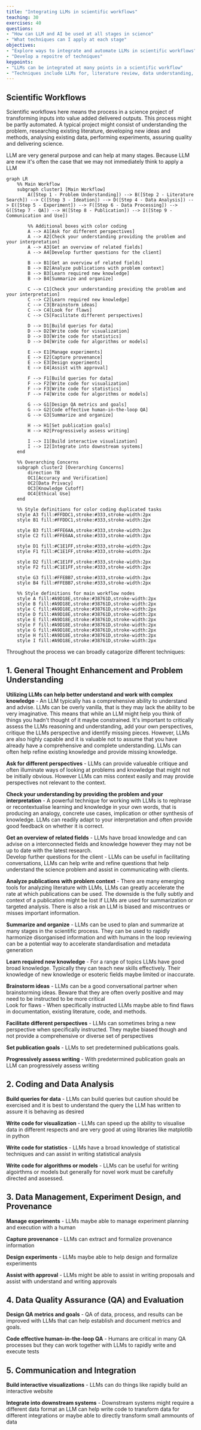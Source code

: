 ```yaml
---
title: "Integrating LLMs in scientific workflows"
teaching: 30
exercises: 40
questions:
- "How can LLM and AI be used at all stages in science"
- "What techniques can I apply at each stage"
objectives:
- "Explore ways to integrate and automate LLMs in scientific workflows"
- "Develop a repoitre of techniques"
keypoints:
- "LLMs can be integrated at many points in a scientific workflow"
- "Techniques include LLMs for, literature review, data understanding, ideation, coding, quality assurance, and writing"
---
```


## Scientific Workflows

Scientific workflows here means the process in a science project of transforming inputs into value added delivered outputs. This process might be partly automated. A typical project might consist of understanding the problem, researching existing literature, developing new ideas and methods, analysing existing data, performing experiments, assuring quality and delivering science.

LLM are very general purpose and can help at many stages. Because LLM are new it's often the case that we may not immediately think to apply a LLM 

```mermaid
graph LR
    %% Main Workflow
    subgraph cluster1 [Main Workflow]
        A([Step 1 - Problem Understanding]) --> B([Step 2 - Literature Search]) --> C([Step 3 - Ideation]) --> D([Step 4 - Data Analysis]) --> E([Step 5 - Experiment]) --> F([Step 6 - Data Processing]) --> G([Step 7 - QA]) --> H([Step 8 - Publication]) --> I([Step 9 - Communication and Use])

        %% Additional boxes with color coding
        A --> A1[Ask for different perspectives]
        A --> A2[Check your understanding providing the problem and your interpretation]
        A --> A3[Get an overview of related fields]
        A --> A4[Develop further questions for the client]
        
        B --> B1[Get an overview of related fields]
        B --> B2[Analyze publications with problem context]
        B --> B3[Learn required new knowledge]
        B --> B4[Summarize and organize]
    
        C --> C1[Check your understanding providing the problem and your interpretation]
        C --> C2[Learn required new knowledge]
        C --> C3[Brainstorm ideas]
        C --> C4[Look for flaws]
        C --> C5[Facilitate different perspectives]
    
        D --> D1[Build queries for data]
        D --> D2[Write code for visualization]
        D --> D3[Write code for statistics]
        D --> D4[Write code for algorithms or models]
    
        E --> E1[Manage experiments]
        E --> E2[Capture provenance]
        E --> E3[Design experiments]
        E --> E4[Assist with approval]
    
        F --> F1[Build queries for data]
        F --> F2[Write code for visualization]
        F --> F3[Write code for statistics]
        F --> F4[Write code for algorithms or models]
    
        G --> G1[Design QA metrics and goals]
        G --> G2[Code effective human-in-the-loop QA]
        G --> G3[Summarize and organize]
    
        H --> H1[Set publication goals]
        H --> H2[Progressively assess writing]
    
        I --> I1[Build interactive visualization]
        I --> I2[Integrate into downstream systems]
    end

    %% Overarching Concerns
    subgraph cluster2 [Overarching Concerns]
        direction TB
        OC1[Accuracy and Verification]
        OC2[Data Privacy]
        OC3[Knowledge Cutoff]
        OC4[Ethical Use]
    end

    %% Style definitions for color coding duplicated tasks
    style A3 fill:#FFDDC1,stroke:#333,stroke-width:2px
    style B1 fill:#FFDDC1,stroke:#333,stroke-width:2px

    style B3 fill:#FFE6AA,stroke:#333,stroke-width:2px
    style C2 fill:#FFE6AA,stroke:#333,stroke-width:2px

    style D1 fill:#C1E1FF,stroke:#333,stroke-width:2px
    style F1 fill:#C1E1FF,stroke:#333,stroke-width:2px

    style D2 fill:#C1E1FF,stroke:#333,stroke-width:2px
    style F2 fill:#C1E1FF,stroke:#333,stroke-width:2px

    style G3 fill:#FFEBB7,stroke:#333,stroke-width:2px
    style B4 fill:#FFEBB7,stroke:#333,stroke-width:2px

    %% Style definitions for main workflow nodes
    style A fill:#A9D18E,stroke:#38761D,stroke-width:2px
    style B fill:#A9D18E,stroke:#38761D,stroke-width:2px
    style C fill:#A9D18E,stroke:#38761D,stroke-width:2px
    style D fill:#A9D18E,stroke:#38761D,stroke-width:2px
    style E fill:#A9D18E,stroke:#38761D,stroke-width:2px
    style F fill:#A9D18E,stroke:#38761D,stroke-width:2px
    style G fill:#A9D18E,stroke:#38761D,stroke-width:2px
    style H fill:#A9D18E,stroke:#38761D,stroke-width:2px
    style I fill:#A9D18E,stroke:#38761D,stroke-width:2px

```

Throughout the process we can broadly catagorize different techniques:

## 1. General Thought Enhancement and Problem Understanding

**Utilizing LLMs can help better understand and work with complex knowledge** - An LLM typically has a comprehensive ability to understand and advise. LLMs can be overly vanilla, that is they may lack the ability to be very imaginative. This means that while an LLM might help you think of things you hadn't thought of it maybe constrained. It's important to critically assess the LLMs reasoning and understanding, add your own perspectives, critique the LLMs perspective and identify missing pieces. However, LLMs are also highly capable and it is valuable not to assume that you have already have a comprehensive and complete understanding. LLMs can often help refine existing knowledge and provide missing knowledge.  

**Ask for different perspectives** - LLMs can provide valueable critique and often illuminate ways of looking at problems and knowledge that might not be initially obvious. However LLMs can miss context easily and may provide perspectives not relevant to the context.  

**Check your understanding by providing the problem and your interpretation** - A powerful technique for working with LLMs is to rephrase or recontextualise learning and knowledge in your own words, that is producing an analogy, concrete use cases, implication or other synthesis of knowledge. LLMs can readily adapt to your interpretation and often provide good feedback on whether it is correct.  

**Get an overview of related fields** - LLMs have broad knowledge and can advise on a interconnected fields and knowledge however they may not be up to date with the latest research.  
Develop further questions for the client - LLMs can be useful in facilitating conversations, LLMs can help write and refine questions that help understand the science problem and assist in communicating with clients.  

**Analyze publications with problem context** - There are many emerging tools for analyzing literature with LLMs, LLMs can greatly accelerate the rate at which publications can be used. The downside is the fully subtly and context of a publication might be lost if LLMs are used for summarization or targeted analysis. There is also a risk an LLM is biased and miscontrues or misses important information.  

**Summarize and organize** - LLMs can be used to plan and summarize at many stages in the scientific process. They can be used to rapidly harmonize disorganised information and with humans in the loop reviewing can be a potential way to accelerate standardisation and metadata generation  

**Learn required new knowledge** - For a range of topics LLMs have good broad knowledge. Typically they can teach new skills effectively. Their knowledge of new knowledge or esoteric fields maybe limited or inaccurate.  

**Brainstorm ideas** - LLMs can be a good conversational partner when brainstorming ideas. Beware that they are often overly positive and may need to be instructed to be more critical  
Look for flaws - When specifically instructed LLMs maybe able to find flaws in documentation, existing literature, code, and methods.   

**Facilitate different perspectives** - LLMs can sometimes bring a new perspective when specifically instructed. They maybe biased though and not provide a comprehensive or diverse set of perspectives  

**Set publication goals** - LLMs to set predetermined publications goals.  

**Progressively assess writing** - With predetermined publication goals an LLM can progressively assess writing  

## 2. Coding and Data Analysis
   
**Build queries for data** - LLMs can build queries but caution should be exercised and it is best to understand the query the LLM has written to assure it is behaving as desired  

**Write code for visualization** - LLMs can speed up the ability to visualise data in different respects and are very good at using libraries like matplotlib in python  

**Write code for statistics** - LLMs have a broad knowledge of statistical techniques and can assist in writing statistical analysis  

**Write code for algorithms or models** - LLMs can be useful for writing algoirthms or models but generally for novel work must be carefully directed and assessed.  

## 3. Data Management, Experiment Design, and Provenance
   
**Manage experiments** - LLMs maybe able to manage experiment planning and execution with a human  

**Capture provenance** - LLMs can extract and formalize provenance information  

**Design experiments** - LLMs maybe able to help design and formalize experiments  

**Assist with approval** - LLMs might be able to assist in writing proposals and assist with understand and writing approvals  

## 4. Data Quality Assurance (QA) and Evaluation

**Design QA metrics and goals** - QA of data, process, and results can be improved with LLMs that can help establish and document metrics and goals.  

**Code effective human-in-the-loop QA** - Humans are critical in many QA processes but they can work together with LLMs to rapidly write and execute tests  

## 5. Communication and Integration

**Build interactive visualizations** - LLMs can do things like rapidly build an interactive website   

**Integrate into downstream systems** - Downstream systems might require a different data format an LLM can help write code to transform data for different integrations or maybe able to directly transform small ammounts of data  

